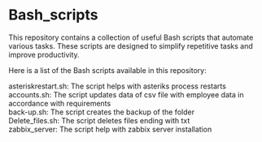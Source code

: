 # Bash_scripts

This repository contains a collection of useful Bash scripts that automate various tasks. These scripts are designed to simplify repetitive tasks and improve productivity.


Here is a list of the Bash scripts available in this repository:

asteriskrestart.sh: The script helps with asteriks process restarts<br>
accounts.sh: The script updates data of csv file with employee data  in accordance with requirements<br>
back-up.sh: The  script creates the backup of the folder<br>
Delete_files.sh: The script deletes files  ending with  txt<br>
zabbix_server: The script help with zabbix server installation<br>
